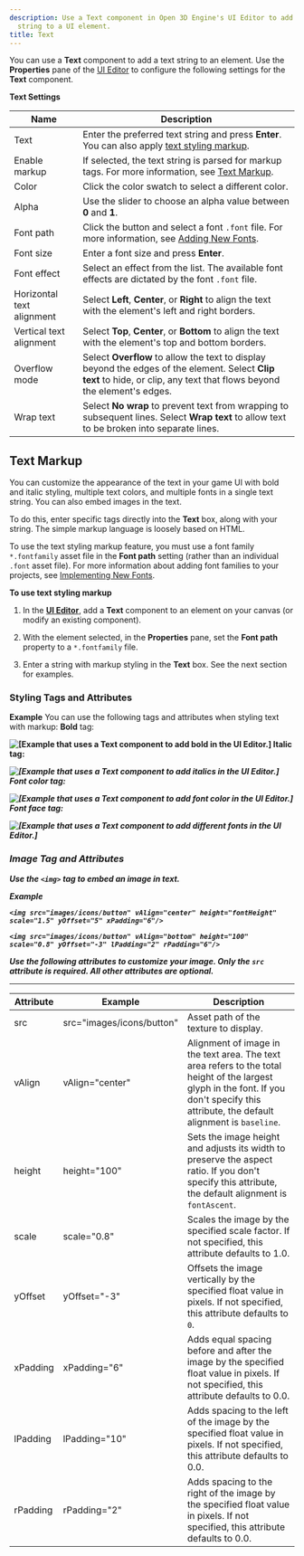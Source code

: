 ```yaml
---
description: Use a Text component in Open 3D Engine's UI Editor to add a text
  string to a UI element.
title: Text
---
```


You can use a **Text** component to add a text string to an element.  Use the **Properties** pane of the [UI Editor](/docs/user-guide/interactivity/user-interface/editor/working) to configure the following settings for the **Text** component.


**Text Settings**

| Name | Description |
| --- | --- |
| Text |  Enter the preferred text string and press **Enter**. You can also apply [text styling markup](#ui-editor-component-text-styling-markup).  |
| Enable markup |  If selected, the text string is parsed for markup tags. For more information, see [Text Markup](#ui-editor-component-text-styling-markup).  |
| Color |  Click the color swatch to select a different color.  |
| Alpha |  Use the slider to choose an alpha value between **0** and **1**.  |
| Font path |  Click the button and select a font `.font` file. For more information, see [Adding New Fonts](/docs/user-guide/interactivity/user-interface/fonts/adding-fonts).  |
| Font size |  Enter a font size and press **Enter**.  |
| Font effect |  Select an effect from the list. The available font effects are dictated by the font `.font` file.  |
| Horizontal text alignment |  Select **Left**, **Center**, or **Right** to align the text with the element's left and right borders.  |
| Vertical text alignment |  Select **Top**, **Center**, or **Bottom** to align the text with the element's top and bottom borders.  |
| Overflow mode |  Select **Overflow** to allow the text to display beyond the edges of the element. Select **Clip text** to hide, or clip, any text that flows beyond the element's edges.  |
| Wrap text |  Select **No wrap** to prevent text from wrapping to subsequent lines. Select **Wrap text** to allow text to be broken into separate lines.  |

## Text Markup 

You can customize the appearance of the text in your game UI with bold and italic styling, multiple text colors, and multiple fonts in a single text string. You can also embed images in the text.

To do this, enter specific tags directly into the **Text** box, along with your string. The simple markup language is loosely based on HTML.

To use the text styling markup feature, you must use a font family `*.fontfamily` asset file in the **Font path** setting \(rather than an individual `.font` asset file\). For more information about adding font families to your projects, see [Implementing New Fonts](/docs/user-guide/interactivity/user-interface/fonts/_index).

**To use text styling markup**

1. In the [**UI Editor**](/docs/user-guide/interactivity/user-interface/editor/working), add a **Text** component to an element on your canvas (or modify an existing component).

1. With the element selected, in the **Properties** pane, set the **Font path** property to a `*.fontfamily` file.

1. Enter a string with markup styling in the **Text** box. See the next section for examples.

### Styling Tags and Attributes 

**Example**
You can use the following tags and attributes when styling text with markup:
**Bold** tag: <b>

![\[Example that uses a Text component to add bold in the UI Editor.\]](/images/user-guide/game_ui_editor/this-text-bold.png)
**Italic** tag: <i>

![\[Example that uses a Text component to add italics in the UI Editor.\]](/images/user-guide/game_ui_editor/this-text-italic.png)
**Font color** tag: <font color>

![\[Example that uses a Text component to add font color in the UI Editor.\]](/images/user-guide/game_ui_editor/this-text-red.png)
**Font face** tag: <font face>

![\[Example that uses a Text component to add different fonts in the UI Editor.\]](/images/user-guide/game_ui_editor/this-text-font.png)

### Image Tag and Attributes 

Use the `<img>` tag to embed an image in text.

**Example**

```
<img src="images/icons/button" vAlign="center" height="fontHeight" scale="1.5" yOffset="5" xPadding="6"/>

<img src="images/icons/button" vAlign="bottom" height="100" scale="0.8" yOffset="-3" lPadding="2" rPadding="6"/>
```

Use the following attributes to customize your image. Only the `src` attribute is required. All other attributes are optional.


****

| Attribute | Example | Description |
| --- | --- | --- |
| src | src="images/icons/button" |  Asset path of the texture to display.  |
| vAlign | vAlign="center" |  Alignment of image in the text area. The text area refers to the total height of the largest glyph in the font. If you don't specify this attribute, the default alignment is `baseline`.   |
| height | height="100" |  Sets the image height and adjusts its width to preserve the aspect ratio. If you don't specify this attribute, the default alignment is `fontAscent`.   |
| scale | scale="0.8" | Scales the image by the specified scale factor. If not specified, this attribute defaults to 1.0. |
| yOffset | yOffset="-3" |  Offsets the image vertically by the specified float value in pixels. If not specified, this attribute defaults to `0`.  |
| xPadding | xPadding="6" |  Adds equal spacing before and after the image by the specified float value in pixels. If not specified, this attribute defaults to 0.0.  |
| lPadding | lPadding="10" |  Adds spacing to the left of the image by the specified float value in pixels. If not specified, this attribute defaults to 0.0.  |
| rPadding | rPadding="2" |  Adds spacing to the right of the image by the specified float value in pixels. If not specified, this attribute defaults to 0.0. |

